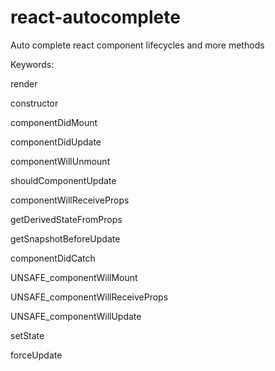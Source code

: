 # react-autocomplete
Auto complete  react component lifecycles and more methods

Keywords:

render

constructor

componentDidMount

componentDidUpdate

componentWillUnmount

shouldComponentUpdate

componentWillReceiveProps

getDerivedStateFromProps

getSnapshotBeforeUpdate

componentDidCatch

UNSAFE_componentWillMount

UNSAFE_componentWillReceiveProps

UNSAFE_componentWillUpdate

setState

forceUpdate
